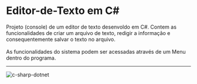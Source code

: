 # Editor-de-Texto em C#

Projeto (console) de um editor de texto desenvoldo em C#.
Contem as funcionalidades de criar um arquivo de texto, redigir a informação e consequentemente salvar o texto no arquivo.
<br />
<br />
As funcionalidades do sistema podem ser acessadas através de um Menu dentro do programa.
_________________________________________________________________________________________________________________________
![c-sharp-dotnet](https://user-images.githubusercontent.com/111933424/199817546-f6613dac-1df2-425b-a486-1cb527a0a8a3.jpg)
